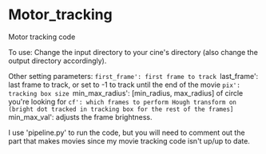 # Motor_tracking
Motor tracking code

To use:
Change the input directory to your cine's directory (also change the output directory accordingly).  

Other setting parameters:
`first_frame': first frame to track
`last_frame': last frame to track, or set to -1 to track until the end of the movie
`pix': tracking box size
`min_max_radius': [min_radius, max_radius] of circle you're looking for
`cf': which frames to perform Hough transform on (bright dot tracked in tracking box for the rest of the frames]
`min_max_val': adjusts the frame brightness.

I use 'pipeline.py' to run the code, but you will need to comment out the part that makes movies since my movie tracking code isn't up/up to date.
